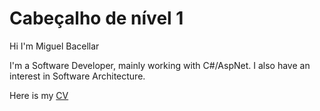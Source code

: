 # Cabeçalho de nível 1
Hi I'm Miguel Bacellar

I'm a Software Developer, mainly working with C#/AspNet. I also have an interest in Software Architecture.

Here is my [CV](https://github.com/yEIeven/ReadMe/blob/main/Curriculo%20EN-New.pdf)  


